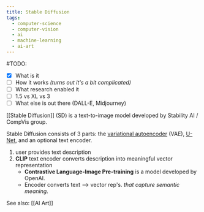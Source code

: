```yaml
---
title: Stable Diffusion
tags:
  - computer-science
  - computer-vision
  - ai
  - machine-learning
  - ai-art
---
```

#TODO:
- [x] What is it
- [ ] How it works _(turns out it's a bit complicated)_
- [ ] What research enabled it
- [ ] 1.5 vs XL vs 3
- [ ] What else is out there (DALL-E, Midjourney)

[[Stable Diffusion]] (SD) is a text-to-image model developed by Stability AI / CompVis group.

Stable Diffusion consists of 3 parts: the [variational autoencoder](https://en.wikipedia.org/wiki/Variational_autoencoder "Variational autoencoder") (VAE), [U-Net](https://en.wikipedia.org/wiki/U-Net "U-Net"), and an optional text encoder.

1. user provides text description
2. **CLIP** text encoder converts description into meaningful vector representation
	- **Contrastive Language-Image Pre-training** is a model developed by OpenAI.  
	- Encoder converts text --> vector rep's. *that capture semantic meaning*.

See also: [[AI Art]]